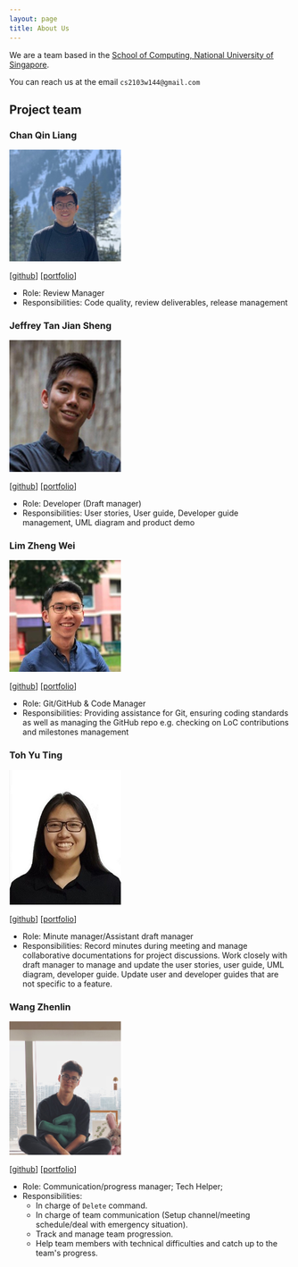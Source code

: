 ```yaml
---
layout: page
title: About Us
---
```


We are a team based in the [School of Computing, National University of Singapore](http://www.comp.nus.edu.sg).

You can reach us at the email `cs2103w144@gmail.com`

## Project team

### Chan Qin Liang

<img src="images/qlchan24.png" width="200px">

[[github](https://github.com/qlchan24)]
[[portfolio](team/qinliang.md)]

* Role: Review Manager
* Responsibilities: Code quality, review deliverables, release management

### Jeffrey Tan Jian Sheng

<img src="images/jeffreytjs.png" width="200px">

[[github](http://github.com/jeffreytjs)]
[[portfolio](team/jeffrey.md)]

* Role: Developer (Draft manager)
* Responsibilities: User stories, User guide, Developer guide management, UML diagram and product demo

### Lim Zheng Wei

<img src="images/zhengweii.png" width="200px">

[[github](http://github.com/zhengweii)] [[portfolio](team/zhengwei.md)]

* Role: Git/GitHub & Code Manager
* Responsibilities: Providing assistance for Git,
ensuring coding standards as well as managing the GitHub repo e.g.
checking on LoC contributions and milestones management

### Toh Yu Ting

<img src="images/tohyuting.png" width="200px">

[[github](https://github.com/tohyuting)]
[[portfolio](team/yuTing.md)]

* Role: Minute manager/Assistant draft manager
* Responsibilities: Record minutes during meeting and manage collaborative documentations for project discussions.
  Work closely with draft manager to manage and update the user stories, user guide, UML diagram, developer guide.
  Update user and developer guides that are not specific to a feature.

### Wang Zhenlin

<img src="images/criss-wang.png" width="200px">

[[github](http://github.com/Criss-Wang)]
[[portfolio](team/criss-wang.md)]

* Role: Communication/progress manager; Tech Helper;
* Responsibilities:
    * In charge of `Delete` command.
    * In charge of team communication (Setup channel/meeting schedule/deal with emergency situation).
    * Track and manage team progression.
    * Help team members with technical difficulties and catch up to the team's progress.
